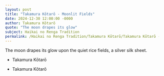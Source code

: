 ```yaml
---
layout: post
title: "Takamura Kōtarō - Moonlit Fields"
date: 2024-12-30 12:00:00 -0000
author: Takamura Kōtarō
quote: "The moon drapes its glow"
subject: Haikai no Renga Tradition
permalink: /Haikai no Renga Tradition/Takamura Kōtarō/Takamura Kōtarō - Moonlit Fields
---
```


The moon drapes its glow
upon the quiet rice fields,
a silver silk sheet.

- Takamura Kōtarō

- Takamura Kōtarō
